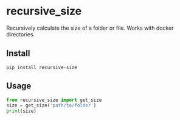 # recursive_size
 Recursively calculate the size of a folder or file. Works with docker directories.


## Install
```pip install recursive-size```

## Usage
```python
from recursive_size import get_size
size = get_size('path/to/folder')
print(size)
```
